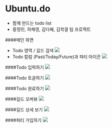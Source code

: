 # Ubuntu.do
- 함께 만드는 todo list
- 황정민, 하채영, 김다혜, 김학결 팀 프로젝트

####메인 화면
- Todo 영역 / 길드 검색
![](http://i.imgur.com/72OnbwS.png)
- Todo 칼럼 (Past/Today/Future)과 파티 아이콘
![](http://i.imgur.com/2htYa94.png)


####Todo 입력하기
![](http://i.imgur.com/H1kZL0G.png)


####Todo 토글하기
![](http://i.imgur.com/d28WgL1.png)


####Todo 완료하기
![](http://i.imgur.com/46zK3BZ.png)


####길드 오버뷰
![](http://i.imgur.com/4zzTSjg.png)


####길드 상세 보기
![](http://i.imgur.com/eseG8jJ.png)


####파티 가입하기
![](http://i.imgur.com/xSs1w35.png)
